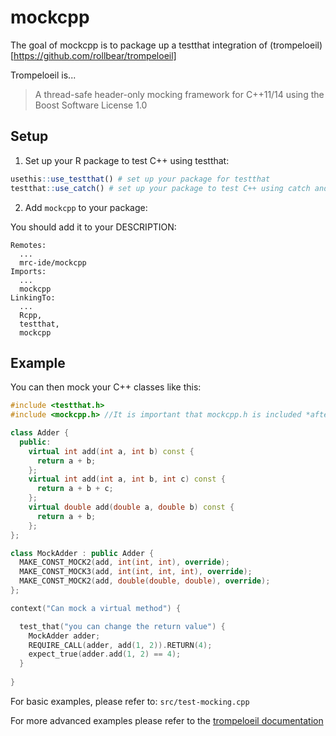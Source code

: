 
# mockcpp

<!-- badges: start -->
<!-- badges: end -->

The goal of mockcpp is to package up a testthat integration of (trompeloeil)[https://github.com/rollbear/trompeloeil]

Trompeloeil is...
> A thread-safe header-only mocking framework for C++11/14 using the Boost Software License 1.0

## Setup

1. Set up your R package to test C++ using testthat:

```r
usethis::use_testthat() # set up your package for testthat
testthat::use_catch() # set up your package to test C++ using catch and testthat
```

2. Add `mockcpp` to your package:

You should add it to your DESCRIPTION:

```
Remotes:
  ...
  mrc-ide/mockcpp
Imports:
  ...
  mockcpp
LinkingTo:
  ...
  Rcpp,
  testthat,
  mockcpp
```

## Example

You can then mock your C++ classes like this:

``` cpp
#include <testthat.h>
#include <mockcpp.h> //It is important that mockcpp.h is included *after* testthat.h

class Adder {
  public:
    virtual int add(int a, int b) const {
      return a + b;
    };
    virtual int add(int a, int b, int c) const {
      return a + b + c;
    };
    virtual double add(double a, double b) const {
      return a + b;
    };
};

class MockAdder : public Adder {
  MAKE_CONST_MOCK2(add, int(int, int), override);
  MAKE_CONST_MOCK3(add, int(int, int, int), override);
  MAKE_CONST_MOCK2(add, double(double, double), override);
};

context("Can mock a virtual method") {

  test_that("you can change the return value") {
    MockAdder adder;
    REQUIRE_CALL(adder, add(1, 2)).RETURN(4);
    expect_true(adder.add(1, 2) == 4);
  }
  
}
```

For basic examples, please refer to: `src/test-mocking.cpp`

For more advanced examples please refer to the [trompeloeil documentation](https://github.com/rollbear/trompeloeil#documentation)
